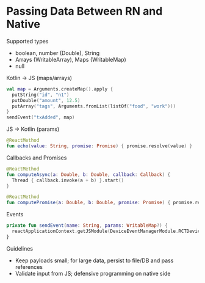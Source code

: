 # Passing Data Between RN and Native

Supported types
- boolean, number (Double), String
- Arrays (WritableArray), Maps (WritableMap)
- null

Kotlin → JS (maps/arrays)
```kotlin
val map = Arguments.createMap().apply {
  putString("id", "n1")
  putDouble("amount", 12.5)
  putArray("tags", Arguments.fromList(listOf("food", "work")))
}
sendEvent("txAdded", map)
```

JS → Kotlin (params)
```kotlin
@ReactMethod
fun echo(value: String, promise: Promise) { promise.resolve(value) }
```

Callbacks and Promises
```kotlin
@ReactMethod
fun computeAsync(a: Double, b: Double, callback: Callback) {
  Thread { callback.invoke(a + b) }.start()
}

@ReactMethod
fun computePromise(a: Double, b: Double, promise: Promise) { promise.resolve(a + b) }
```

Events
```kotlin
private fun sendEvent(name: String, params: WritableMap?) {
  reactApplicationContext.getJSModule(DeviceEventManagerModule.RCTDeviceEventEmitter::class.java).emit(name, params)
}
```

Guidelines
- Keep payloads small; for large data, persist to file/DB and pass references
- Validate input from JS; defensive programming on native side
